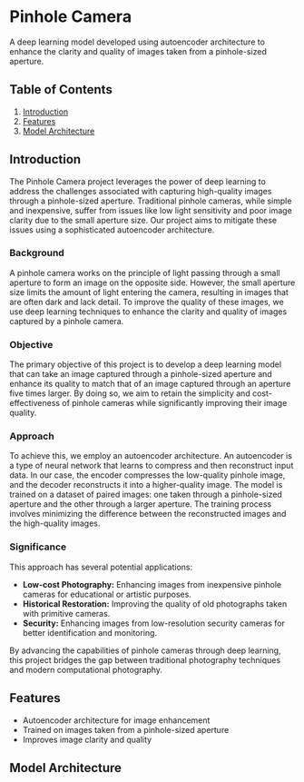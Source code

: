 # Pinhole Camera

A deep learning model developed using autoencoder architecture to enhance the clarity and quality of images taken from a pinhole-sized aperture.

## Table of Contents

1. [Introduction](#introduction)
2. [Features](#features)
3. [Model Architecture](#model-architecture)


## Introduction

The Pinhole Camera project leverages the power of deep learning to address the challenges associated with capturing high-quality images through a pinhole-sized aperture. Traditional pinhole cameras, while simple and inexpensive, suffer from issues like low light sensitivity and poor image clarity due to the small aperture size. Our project aims to mitigate these issues using a sophisticated autoencoder architecture.

### Background

A pinhole camera works on the principle of light passing through a small aperture to form an image on the opposite side. However, the small aperture size limits the amount of light entering the camera, resulting in images that are often dark and lack detail. To improve the quality of these images, we use deep learning techniques to enhance the clarity and quality of images captured by a pinhole camera.

### Objective

The primary objective of this project is to develop a deep learning model that can take an image captured through a pinhole-sized aperture and enhance its quality to match that of an image captured through an aperture five times larger. By doing so, we aim to retain the simplicity and cost-effectiveness of pinhole cameras while significantly improving their image quality.

### Approach

To achieve this, we employ an autoencoder architecture. An autoencoder is a type of neural network that learns to compress and then reconstruct input data. In our case, the encoder compresses the low-quality pinhole image, and the decoder reconstructs it into a higher-quality image. The model is trained on a dataset of paired images: one taken through a pinhole-sized aperture and the other through a larger aperture. The training process involves minimizing the difference between the reconstructed images and the high-quality images.

### Significance

This approach has several potential applications:
- **Low-cost Photography:** Enhancing images from inexpensive pinhole cameras for educational or artistic purposes.
- **Historical Restoration:** Improving the quality of old photographs taken with primitive cameras.
- **Security:** Enhancing images from low-resolution security cameras for better identification and monitoring.

By advancing the capabilities of pinhole cameras through deep learning, this project bridges the gap between traditional photography techniques and modern computational photography.

## Features

- Autoencoder architecture for image enhancement
- Trained on images taken from a pinhole-sized aperture
- Improves image clarity and quality

## Model Architecture
